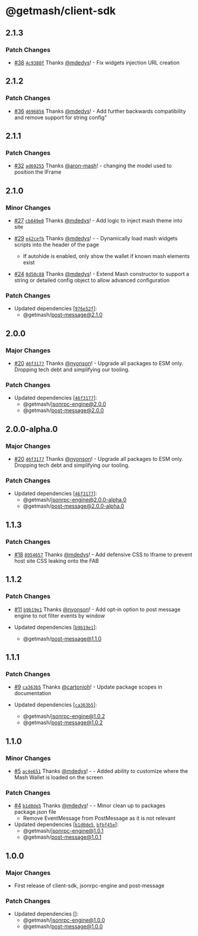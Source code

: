 # @getmash/client-sdk

## 2.1.3

### Patch Changes

- [#38](https://github.com/getmash/mash-js/pull/38) [`4c9380f`](https://github.com/getmash/mash-js/commit/4c9380f67cea285116dfd8e901f690baed7395d5) Thanks [@mdedys](https://github.com/mdedys)! - Fix widgets injection URL creation

## 2.1.2

### Patch Changes

- [#36](https://github.com/getmash/mash-js/pull/36) [`4696856`](https://github.com/getmash/mash-js/commit/4696856ac12bc6c664359af53de0fea265212ad0) Thanks [@mdedys](https://github.com/mdedys)! - Add further backwards compatibility and remove support for string config"

## 2.1.1

### Patch Changes

- [#32](https://github.com/getmash/mash-js/pull/32) [`ad69255`](https://github.com/getmash/mash-js/commit/ad69255e06e6cffeea67ccd98d35bbc91dc05f04) Thanks [@aron-mash](https://github.com/aron-mash)! - changing the model used to position the IFrame

## 2.1.0

### Minor Changes

- [#27](https://github.com/getmash/mash-js/pull/27) [`cb849e0`](https://github.com/getmash/mash-js/commit/cb849e082a1ce714950e6b4285d5b40e6bc011ba) Thanks [@mdedys](https://github.com/mdedys)! - Add logic to inject mash theme into site

- [#29](https://github.com/getmash/mash-js/pull/29) [`e42cefb`](https://github.com/getmash/mash-js/commit/e42cefb446318da5f561a316df30a85396127a5c) Thanks [@mdedys](https://github.com/mdedys)! - - Dynamically load mash widgets scripts into the header of the page

  - If autohide is enabled, only show the wallet if known mash elements exist

- [#24](https://github.com/getmash/mash-js/pull/24) [`0d50c88`](https://github.com/getmash/mash-js/commit/0d50c883970b65dacc947857d2b25345b0320b65) Thanks [@mdedys](https://github.com/mdedys)! - Extend Mash constructor to support a string or detailed config object to allow advanced configuration

### Patch Changes

- Updated dependencies [[`976e52f`](https://github.com/getmash/mash-js/commit/976e52f0a078c442d258a018b70fe03032671976)]:
  - @getmash/post-message@2.1.0

## 2.0.0

### Major Changes

- [#20](https://github.com/getmash/mash-js/pull/20) [`46f3177`](https://github.com/getmash/mash-js/commit/46f3177fde43f265ddb41aeb9daad3b19ecc6aa7) Thanks [@nyonson](https://github.com/nyonson)! - Upgrade all packages to ESM only. Dropping tech debt and simplifying our tooling.

### Patch Changes

- Updated dependencies [[`46f3177`](https://github.com/getmash/mash-js/commit/46f3177fde43f265ddb41aeb9daad3b19ecc6aa7)]:
  - @getmash/jsonrpc-engine@2.0.0
  - @getmash/post-message@2.0.0

## 2.0.0-alpha.0

### Major Changes

- [#20](https://github.com/getmash/mash-js/pull/20) [`46f3177`](https://github.com/getmash/mash-js/commit/46f3177fde43f265ddb41aeb9daad3b19ecc6aa7) Thanks [@nyonson](https://github.com/nyonson)! - Upgrade all packages to ESM only. Dropping tech debt and simplifying our tooling.

### Patch Changes

- Updated dependencies [[`46f3177`](https://github.com/getmash/mash-js/commit/46f3177fde43f265ddb41aeb9daad3b19ecc6aa7)]:
  - @getmash/jsonrpc-engine@2.0.0-alpha.0
  - @getmash/post-message@2.0.0-alpha.0

## 1.1.3

### Patch Changes

- [#18](https://github.com/getmash/mash-js/pull/18) [`8954657`](https://github.com/getmash/mash-js/commit/8954657889763467a859b40e3d1a11975f0d445a) Thanks [@mdedys](https://github.com/mdedys)! - Add defensive CSS to Iframe to prevent host site CSS leaking onto the FAB

## 1.1.2

### Patch Changes

- [#11](https://github.com/getmash/mash-js/pull/11) [`b9b19e1`](https://github.com/getmash/mash-js/commit/b9b19e1b3c67463a508cb531a01ecc5ebad826df) Thanks [@nyonson](https://github.com/nyonson)! - Add opt-in option to post message engine to not filter events by window

- Updated dependencies [[`b9b19e1`](https://github.com/getmash/mash-js/commit/b9b19e1b3c67463a508cb531a01ecc5ebad826df)]:
  - @getmash/post-message@1.1.0

## 1.1.1

### Patch Changes

- [#9](https://github.com/getmash/mash-js/pull/9) [`ca363b5`](https://github.com/getmash/mash-js/commit/ca363b50d3df10fe049b46689a5cf33b0b4f5517) Thanks [@cartonioh](https://github.com/cartonioh)! - Update package scopes in documentation

- Updated dependencies [[`ca363b5`](https://github.com/getmash/mash-js/commit/ca363b50d3df10fe049b46689a5cf33b0b4f5517)]:
  - @getmash/jsonrpc-engine@1.0.2
  - @getmash/post-message@1.0.2

## 1.1.0

### Minor Changes

- [#5](https://github.com/getmash/mash-js/pull/5) [`ac4e651`](https://github.com/getmash/mash-js/commit/ac4e651e8182880ce88ff90bcd06011d198f6b5e) Thanks [@mdedys](https://github.com/mdedys)! - - Added ability to customize where the Mash Wallet is loaded on the screen

### Patch Changes

- [#4](https://github.com/getmash/mash-js/pull/4) [`b1d0de5`](https://github.com/getmash/mash-js/commit/b1d0de5c384ab0ad7fb804b55f3da9a685361d57) Thanks [@mdedys](https://github.com/mdedys)! - - Minor clean up to packages package.json file
  - Remove EventMessage from PostMessage as it is not relevant
- Updated dependencies [[`b1d0de5`](https://github.com/getmash/mash-js/commit/b1d0de5c384ab0ad7fb804b55f3da9a685361d57), [`bfbf45e`](https://github.com/getmash/mash-js/commit/bfbf45e77ed6b329ef80d77e65a2a2cd6957e752)]:
  - @getmash/jsonrpc-engine@1.0.1
  - @getmash/post-message@1.0.1

## 1.0.0

### Major Changes

- First release of client-sdk, jsonrpc-engine and post-message

### Patch Changes

- Updated dependencies []:
  - @getmash/jsonrpc-engine@1.0.0
  - @getmash/post-message@1.0.0
